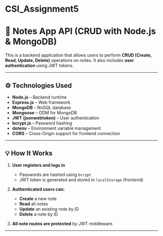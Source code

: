 # CSI_Assignment5
# 📝 Notes App API (CRUD with Node.js & MongoDB)

This is a backend application that allows users to perform **CRUD (Create, Read, Update, Delete)** operations on notes. It also includes **user authentication** using JWT tokens.

---

## ⚙️ Technologies Used

- **Node.js** – Backend runtime
- **Express.js** – Web framework
- **MongoDB** – NoSQL database
- **Mongoose** – ODM for MongoDB
- **JWT (jsonwebtoken)** – User authentication
- **bcrypt.js** – Password hashing
- **dotenv** – Environment variable management
- **CORS** – Cross-Origin support for frontend connection

---

## 💡 How It Works

1. **User registers and logs in**
   - Passwords are hashed using `bcrypt`
   - JWT token is generated and stored in `localStorage` (frontend)

2. **Authenticated users can:**
   - **Create** a new note
   - **Read** all notes
   - **Update** an existing note by ID
   - **Delete** a note by ID

3. **All note routes are protected** by JWT middleware.

---

